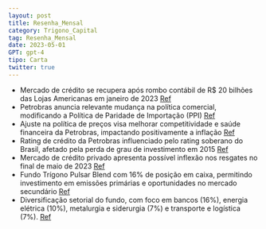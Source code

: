 ```yaml
---
layout: post
title: Resenha_Mensal
category: Trigono_Capital
tag: Resenha_Mensal
date: 2023-05-01
GPT: gpt-4
tipo: Carta
twitter: true
---
```


- Mercado de crédito se recupera após rombo contábil de R$ 20 bilhões das Lojas Americanas em janeiro de 2023
<a href="#" onclick="search_on_pdf('R$ 20 bilhões de rombo contábil jogada pela quase centenária Lojas Americanas no mercadode crédito ')">Ref</a>
- Petrobras anuncia relevante mudança na política comercial, modificando a Política de Paridade de Importação (PPI)
<a href="#" onclick="search_on_pdf('respectivamente.RESENHA MENSAL DE CRÉDITO PRIVADOA deterioração de indicadores financeiros em 2015')">Ref</a>
- Ajuste na política de preços visa melhorar competitividade e saúde financeira da Petrobras, impactando positivamente a inflação
<a href="#" onclick="search_on_pdf('competitivos ao mercado, ao mesmo tempo que evita estagnação e reajustes excessivos. Umdos principa')">Ref</a>
- Rating de crédito da Petrobras influenciado pelo rating soberano do Brasil, afetado pela perda de grau de investimento em 2015
<a href="#" onclick="search_on_pdf('respectivamente.RESENHA MENSAL DE CRÉDITO PRIVADOA deterioração de indicadores financeiros em 2015')">Ref</a>
- Mercado de crédito privado apresenta possível inflexão nos resgates no final de maio de 2023
<a href="#" onclick="search_on_pdf('transportar seus produtos. Vamos acompanhar com lupa essas mudanças e seus efeitos.Em relação ao me')">Ref</a>
- Fundo Trígono Pulsar Blend com 16% de posição em caixa, permitindo investimento em emissões primárias e oportunidades no mercado secundário
<a href="#" onclick="search_on_pdf('do pipeline de emissões primárias que já se apresenta e de aproveitar oportunidades de bonscréditos')">Ref</a>
- Diversificação setorial do fundo, com foco em bancos (16%), energia elétrica (10%), metalurgia e siderurgia (7%) e transporte e logística (7%).
<a href="#" onclick="search_on_pdf('fundo —, seguidos por energia elétrica (10%), metalurgia e siderurgia (7%) e transporte elogística ')">Ref</a>
